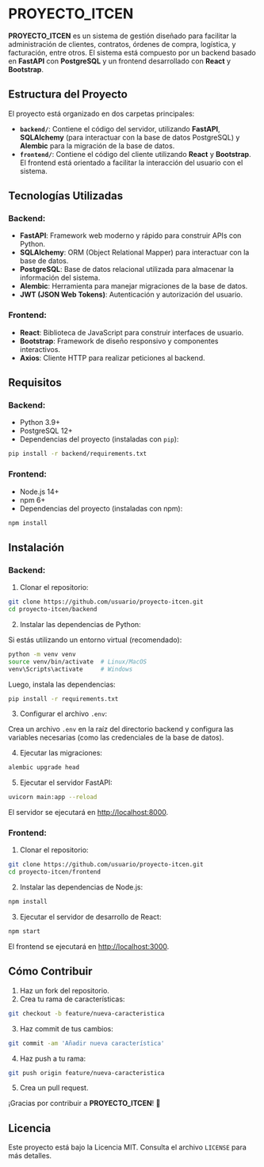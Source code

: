 # PROYECTO_ITCEN

**PROYECTO_ITCEN** es un sistema de gestión diseñado para facilitar la administración de clientes, contratos, órdenes de compra, logística, y facturación, entre otros. El sistema está compuesto por un backend basado en **FastAPI** con **PostgreSQL** y un frontend desarrollado con **React** y **Bootstrap**.

## Estructura del Proyecto

El proyecto está organizado en dos carpetas principales:

- **`backend/`**: Contiene el código del servidor, utilizando **FastAPI**, **SQLAlchemy** (para interactuar con la base de datos PostgreSQL) y **Alembic** para la migración de la base de datos.
- **`frontend/`**: Contiene el código del cliente utilizando **React** y **Bootstrap**. El frontend está orientado a facilitar la interacción del usuario con el sistema.

## Tecnologías Utilizadas

### Backend:
- **FastAPI**: Framework web moderno y rápido para construir APIs con Python.
- **SQLAlchemy**: ORM (Object Relational Mapper) para interactuar con la base de datos.
- **PostgreSQL**: Base de datos relacional utilizada para almacenar la información del sistema.
- **Alembic**: Herramienta para manejar migraciones de la base de datos.
- **JWT (JSON Web Tokens)**: Autenticación y autorización del usuario.

### Frontend:
- **React**: Biblioteca de JavaScript para construir interfaces de usuario.
- **Bootstrap**: Framework de diseño responsivo y componentes interactivos.
- **Axios**: Cliente HTTP para realizar peticiones al backend.

## Requisitos

### Backend:
- Python 3.9+
- PostgreSQL 12+
- Dependencias del proyecto (instaladas con `pip`):

```bash
pip install -r backend/requirements.txt
```

### Frontend:
- Node.js 14+
- npm 6+
- Dependencias del proyecto (instaladas con npm):

```bash
npm install
```

## Instalación

### Backend:

1. Clonar el repositorio:

```bash
git clone https://github.com/usuario/proyecto-itcen.git
cd proyecto-itcen/backend
```

2. Instalar las dependencias de Python:

Si estás utilizando un entorno virtual (recomendado):

```bash
python -m venv venv
source venv/bin/activate  # Linux/MacOS
venv\Scripts\activate     # Windows
```

Luego, instala las dependencias:

```bash
pip install -r requirements.txt
```

3. Configurar el archivo `.env`:

Crea un archivo `.env` en la raíz del directorio backend y configura las variables necesarias (como las credenciales de la base de datos).

4. Ejecutar las migraciones:

```bash
alembic upgrade head
```

5. Ejecutar el servidor FastAPI:

```bash
uvicorn main:app --reload
```

El servidor se ejecutará en [http://localhost:8000](http://localhost:8000).

### Frontend:

1. Clonar el repositorio:

```bash
git clone https://github.com/usuario/proyecto-itcen.git
cd proyecto-itcen/frontend
```

2. Instalar las dependencias de Node.js:

```bash
npm install
```

3. Ejecutar el servidor de desarrollo de React:

```bash
npm start
```

El frontend se ejecutará en [http://localhost:3000](http://localhost:3000).

## Cómo Contribuir

1. Haz un fork del repositorio.
2. Crea tu rama de características:

```bash
git checkout -b feature/nueva-caracteristica
```

3. Haz commit de tus cambios:

```bash
git commit -am 'Añadir nueva característica'
```

4. Haz push a tu rama:

```bash
git push origin feature/nueva-caracteristica
```

5. Crea un pull request.

¡Gracias por contribuir a **PROYECTO_ITCEN**! 🎉

## Licencia

Este proyecto está bajo la Licencia MIT. Consulta el archivo `LICENSE` para más detalles.
